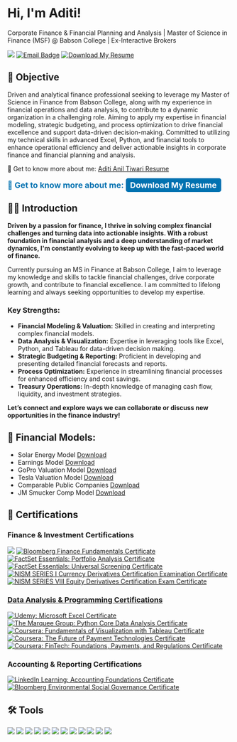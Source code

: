 # Hi, I'm Aditi! 
Corporate Finance & Financial Planning and Analysis | Master of Science in Finance (MSF) @ Babson College | Ex-Interactive Brokers

<a href="https://www.linkedin.com/in/aditi-tiwari-aat/"><img src="https://img.shields.io/badge/-LinkedIn-0072b1?&style=for-the-badge&logo=linkedin&logoColor=white" /></a>
<a href="mailto:atiwari3@babson.edu"> <img src="https://img.shields.io/badge/Email-D14836?style=for-the-badge&logo=gmail&logoColor=white" alt="Email Badge" /></a>
<a href="https://github.com/aditiatiwari/aditiatiwari/raw/main/Aditi%20Anil%20Tiwari%20Resume.pdf" target="_blank" rel="noopener noreferrer"><img src="https://img.shields.io/badge/Download%20My%20Resume-0072b1?style=for-the-badge&logo=pdf&logoColor=white" alt="Download My Resume"> </a>

## 🎯 Objective
Driven and analytical finance professional seeking to leverage my Master of Science in Finance from Babson College, along with my experience in financial operations and data analysis, to contribute to a dynamic organization in a challenging role. Aiming to apply my expertise in financial modeling, strategic budgeting, and process optimization to drive financial excellence and support data-driven decision-making. Committed to utilizing my technical skills in advanced Excel, Python, and financial tools to enhance operational efficiency and deliver actionable insights in corporate finance and financial planning and analysis.

📄 Get to know more about me: [Aditi Anil Tiwari Resume](https://github.com/aditiatiwari/aditiatiwari/raw/main/Aditi%20Anil%20Tiwari%20Resume.pdf)

<p style="font-size: 18px; font-weight: bold; color: #0072b1;">
  📄 Get to know more about me: <a href="https://github.com/aditiatiwari/aditiatiwari/raw/main/Aditi%20Anil%20Tiwari%20Resume.pdf" target="_blank" rel="noopener noreferrer" style="color: #fff; background-color: #0072b1; padding: 5px 10px; border-radius: 5px; text-decoration: none;">Download My Resume</a>
</p>


## 👨‍💻 Introduction

**Driven by a passion for finance, I thrive in solving complex financial challenges and turning data into actionable insights. With a robust foundation in financial analysis and a deep understanding of market dynamics, I'm constantly evolving to keep up with the fast-paced world of finance.**

Currently pursuing an MS in Finance at Babson College, I aim to leverage my knowledge and skills to tackle financial challenges, drive corporate growth, and contribute to financial excellence. I am committed to lifelong learning and always seeking opportunities to develop my expertise.

### Key Strengths:
- **Financial Modeling & Valuation:** Skilled in creating and interpreting complex financial models.
- **Data Analysis & Visualization:** Expertise in leveraging tools like Excel, Python, and Tableau for data-driven decision making.
- **Strategic Budgeting & Reporting:** Proficient in developing and presenting detailed financial forecasts and reports.
- **Process Optimization:** Experience in streamlining financial processes for enhanced efficiency and cost savings.
- **Treasury Operations:** In-depth knowledge of managing cash flow, liquidity, and investment strategies.

**Let’s connect and explore ways we can collaborate or discuss new opportunities in the finance industry!**


## 🧮 Financial Models: 

- Solar Energy Model [Download](https://github.com/aditiatiwari/aditiatiwari/raw/main/Solar%20Model.xlsx)
- Earnings Model [Download](https://github.com/aditiatiwari/aditiatiwari/raw/main/Earnings_Model.xls)
- GoPro Valuation Model [Download](https://github.com/aditiatiwari/aditiatiwari/raw/main/GoPro_DCF_Model.xls)
- Tesla Valuation Model [Download](https://github.com/aditiatiwari/aditiatiwari/raw/main/Tesla_Valuation_Model.xlsx)
- Comparable Public Companies [Download](https://github.com/aditiatiwari/aditiatiwari/raw/main/Comparable%20Public%20Companies_Comp%20Model.xls)
- JM Smucker Comp Model [Download](https://github.com/aditiatiwari/aditiatiwari/raw/main/JM%20Smucker%20Comp%20Model.xls)

## 📜 Certifications

### Finance & Investment Certifications
<a href="https://portal.bloombergforeducation.com/certificates/71QLzgUsPo2uUhBb5dFVexMw" target="_blank" rel="noopener noreferrer"> <img src="https://img.shields.io/badge/-Bloomberg:%20Market%20Concept,%20Finance%20Fundamental%20%26%20ESG-000000?&style=for-the-badge&logo=Bloomberg&logoColor=white" /></a>
<a href="https://portal.bloombergforeducation.com/certificates/b2YFoyswBVNZmFhL6n4zsZHw" target="_blank" rel="noopener noreferrer">
  <img src="https://img.shields.io/badge/-Bloomberg%20Finance%20Fundamentals-000000?style=for-the-badge&logo=Bloomberg&logoColor=white" alt="Bloomberg Finance Fundamentals Certificate"/></a>
<a href="https://verify.skilljar.com/c/truj79atmggf" target="_blank" rel="noopener noreferrer">
  <img src="https://img.shields.io/badge/-FactSet%20Essentials:%20Portfolio%20Analysis-0055A4?style=for-the-badge&logo=FactSet&logoColor=white" alt="FactSet Essentials: Portfolio Analysis Certificate" /></a>
<a href="https://verify.skilljar.com/c/h5gir2p9yywj" target="_blank" rel="noopener noreferrer">
  <img src="https://img.shields.io/badge/-FactSet%20Essentials:%20Universal%20Screening-0055A4?style=for-the-badge&logo=FactSet&logoColor=white" alt="FactSet Essentials: Universal Screening Certificate" /></a>
<a href="YOUR_CERTIFICATE_URL" target="_blank" rel="noopener noreferrer">
  <img src="https://img.shields.io/badge/-NISM%20SERIES%20I%20Currency%20Derivatives%20Certification%20Examination-1D72B8?style=for-the-badge&logo=National-Institute-of-Securities-Markets&logoColor=white" alt="NISM SERIES I Currency Derivatives Certification Examination Certificate" /></a>
<a href="YOUR_CERTIFICATE_URL" target="_blank" rel="noopener noreferrer">
  <img src="https://img.shields.io/badge/-NISM%20SERIES%20VIII%20Equity%20Derivatives%20Certification%20Exam-1D72B8?style=for-the-badge&logo=National-Institute-of-Securities-Markets&logoColor=white" alt="NISM SERIES VIII Equity Derivatives Certification Exam Certificate" /></a>
<a href="YOUR_CERTIFICATE_URL" target="_blank" rel="noopener noreferrer">

### Data Analysis & Programming Certifications
<a href="https://www.udemy.com/certificate/UC-971c7023-e5eb-4756-becb-1756be3f1c62/" target="_blank" rel="noopener noreferrer">
  <img src="https://img.shields.io/badge/-Microsoft%20Excel:%20Beginner%20to%20Advanced%20(including%20Macros%20%26%20VBA)-A435F0?style=for-the-badge&logo=Udemy&logoColor=white" alt="Udemy: Microsoft Excel Certificate" /></a>
<a href="https://app.diplomasafe.com/en-US/diploma/dd64f69f4448d28b6ed248f343e84023348323dea" target="_blank" rel="noopener noreferrer">
  <img src="https://img.shields.io/badge/-Python:%20Core%20Data%20Analysis-4C4C6C?style=for-the-badge&logo=The-Marquee-Group&logoColor=white" alt="The Marquee Group: Python Core Data Analysis Certificate" /></a>
<a href="https://coursera.org/share/946474909f3d42df7af6755c1cb72b43" target="_blank" rel="noopener noreferrer">
  <img src="https://img.shields.io/badge/-Fundamentals%20of%20Visualization%20with%20Tableau-0061F2?style=for-the-badge&logo=Coursera&logoColor=white" alt="Coursera: Fundamentals of Visualization with Tableau Certificate" /></a>
<a href="https://coursera.org/share/f40da3c984fd02bc493b16bbb4d08bf1" target="_blank" rel="noopener noreferrer">
  <img src="https://img.shields.io/badge/-The%20Future%20of%20Payment%20Technologies-0061F2?style=for-the-badge&logo=Coursera&logoColor=white" alt="Coursera: The Future of Payment Technologies Certificate" /></a>
<a href="https://coursera.org/share/88607617bebe855ebe997e3a92036ba9" target="_blank" rel="noopener noreferrer">
  <img src="https://img.shields.io/badge/-FinTech:%20Foundations,%20Payments,%20and%20Regulations-0061F2?style=for-the-badge&logo=Coursera&logoColor=white" alt="Coursera: FinTech: Foundations, Payments, and Regulations Certificate" /></a>

### Accounting & Reporting Certifications
<a href="https://www.linkedin.com/learning/certificates/4b630317c04ec561e7cc99d36d82f77fbcb9751a44fb0e95fc158773de47bf78?u=51091521" target="_blank" rel="noopener noreferrer">
  <img src="https://img.shields.io/badge/-Accounting%20Foundations:%20Understanding%20the%20GAAP-0077B5?style=for-the-badge&logo=LinkedIn&logoColor=white" alt="LinkedIn Learning: Accounting Foundations Certificate" /></a>
<a href="https://portal.bloombergforeducation.com/certificates/FkEDSd3YVkS5FNPuBmfyit7Y" target="_blank" rel="noopener noreferrer">
  <img src="https://img.shields.io/badge/-Environmental%20Social%20Governance%20Certificate-000000?style=for-the-badge&logo=Bloomberg&logoColor=white" alt="Bloomberg Environmental Social Governance Certificate" /></a>

## 🛠️ Tools
<div>
    <img src="https://img.shields.io/badge/-Advanced%20Excel-217346?&style=for-the-badge&logo=Microsoft-Excel&logoColor=white" />
    <img src="https://img.shields.io/badge/-@Risk-FF7F00?&style=for-the-badge&logo=@Risk&logoColor=white" />
    <img src="https://img.shields.io/badge/-MS%20Office-D83B01?&style=for-the-badge&logo=Microsoft-Office&logoColor=white" />
    <img src="https://img.shields.io/badge/-VBA-2F6D8C?&style=for-the-badge&logo=Microsoft-VBA&logoColor=white" />
    <img src="https://img.shields.io/badge/-Macros-6F4A8E?&style=for-the-badge&logo=Microsoft-Excel&logoColor=white" />
    <img src="https://img.shields.io/badge/-Bloomberg-000000?&style=for-the-badge&logo=Bloomberg&logoColor=white" />
    <img src="https://img.shields.io/badge/-FactSet-0055A4?&style=for-the-badge&logo=FactSet&logoColor=white" />
    <img src="https://img.shields.io/badge/-Capital%20IQ-E60000?&style=for-the-badge&logo=S%26P-Global&logoColor=white" />
    <img src="https://img.shields.io/badge/-PitchBook-0033A0?&style=for-the-badge&logo=PitchBook&logoColor=white" />
    <img src="https://img.shields.io/badge/-Salesforce-00A1E0?&style=for-the-badge&logo=Salesforce&logoColor=white" />
    <img src="https://img.shields.io/badge/-Millennium-FF6600?&style=for-the-badge&logo=Millennium&logoColor=white" />
    <img src="https://img.shields.io/badge/-EViews-3333CC?&style=for-the-badge&logo=EViews&logoColor=white" />
</div>

